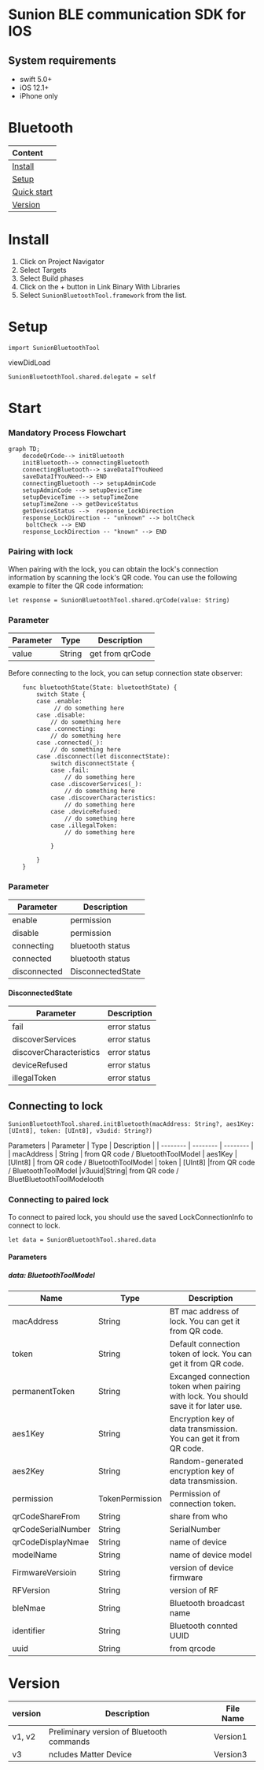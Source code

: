 
# Sunion BLE communication SDK for IOS


## System requirements
* swift 5.0+
* iOS 12.1+
* iPhone only



# Bluetooth


| Content  |
| :---- |
| [Install](#Install)|
| [Setup](#Setup)
| [Quick start](#start)
| [Version](#Version)

# Install
1. Click on Project Navigator
2. Select Targets 
3. Select Build phases 
4. Click on the + button in Link Binary With Libraries
5. Select ``SunionBluetoothTool.framework`` from the list.

# Setup
```
import SunionBluetoothTool
```
viewDidLoad
```
SunionBluetoothTool.shared.delegate = self
```
# Start
### Mandatory Process Flowchart
```mermaid
graph TD;
    decodeQrCode--> initBluetooth
    initBluetooth--> connectingBluetooth
    connectingBluetooth--> saveDataIfYouNeed
    saveDataIfYouNeed--> END
    connectingBluetooth --> setupAdminCode
    setupAdminCode --> setupDeviceTime
    setupDeviceTime --> setupTimeZone
    setupTimeZone --> getDeviceStatus
    getDeviceStatus -->  response_LockDirection
    response_LockDirection -- "unknown" --> boltCheck
     boltCheck --> END
    response_LockDirection -- "known" --> END
```

### Pairing with lock
When pairing with the lock, you can obtain the lock's connection information by scanning the lock's QR code. You can use the following example to filter the QR code information:
```
let response = SunionBluetoothTool.shared.qrCode(value: String)
```
### Parameter
| Parameter | Type | Description |
| -------- | -------- | -------- |
|value | String | get from qrCode


Before connecting to the lock, you can setup connection state observer:
```
    func bluetoothState(State: bluetoothState) {
        switch State {
        case .enable:
             // do something here
        case .disable:
            // do something here
        case .connecting:
            // do something here
        case .connected(_):
            // do something here
        case .disconnect(let disconnectState):
            switch disconnectState {
            case .fail:
                // do something here
            case .discoverServices(_):
                // do something here
            case .discoverCharacteristics:
                // do something here
            case .deviceRefused:
                // do something here
            case .illegalToken:
                // do something here
                
            }
            
        }
    }
```


### Parameter
|Parameter|Description|
|-|-|
|enable  | permission
|disable | permission
|connecting| bluetooth status
|connected| bluetooth status
|disconnected| DisconnectedState

#### DisconnectedState
|Parameter|Description|
|-|-|
|fail  | error status
|discoverServices|  error status
|discoverCharacteristics| error status
|deviceRefused| error status
|illegalToken | error status

## Connecting to lock 
```
SunionBluetoothTool.shared.initBluetooth(macAddress: String?, aes1Key: [UInt8], token: [UInt8], v3udid: String?)
```
Parameters
| Parameter | Type | Description |
| -------- | -------- | -------- |
| macAddress     | String    |  from QR code / BluetoothToolModel
| aes1Key | [UInt8] | from QR code / BluetoothToolModel
| token | [UInt8] |from QR code / BluetoothToolModel
|v3uuid|String| from QR code / BluetBluetoothToolModelooth


### Connecting to paired lock
To connect to paired lock, you should use the saved LockConnectionInfo to connect to lock.
```
let data = SunionBluetoothTool.shared.data
```
#### Parameters

##### data: BluetoothToolModel

| Name | Type | Description |
| -------- | -------- | -------- |
| macAddress     | String     | BT mac address of lock. You can get it from QR code.     |
| token     | String     | Default connection token of lock. You can get it from QR code.     |
| permanentToken     | String     | Excanged connection token when pairing with lock. You should save it for later use.    |
| aes1Key     | String     | Encryption key of data transmission. You can get it from QR code.     |
| aes2Key     | String     | Random-generated encryption key of data transmission.     |
| permission     | TokenPermission     | Permission of connection token.     |
| qrCodeShareFrom| String| share from who
| qrCodeSerialNumber| String | SerialNumber
| qrCodeDisplayNmae| String |  name of device
| modelName| String |  name of device model
| FirmwareVersioin| String | version of device firmware
| RFVersion| String | version of RF
| bleNmae | String | Bluetooth broadcast name
| identifier| String| Bluetooth connted UUID
|uuid| String| from qrcode


# Version

| version  | Description |File Name 
| --------  | -------- | --|
| v1, v2| Preliminary version of Bluetooth commands| Version1
|v3| ncludes Matter Device | Version3
